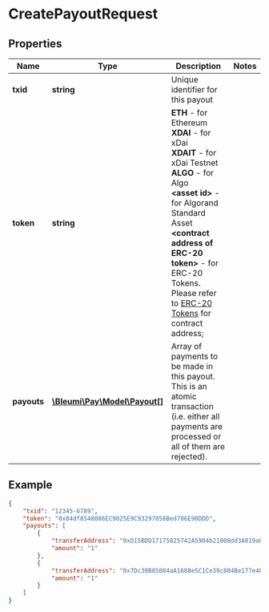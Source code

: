 # CreatePayoutRequest

## Properties
Name | Type | Description | Notes
------------ | ------------- | ------------- | -------------
**txid** | **string** | Unique identifier for this payout | 
**token** | **string** | <b>ETH</b> - for Ethereum  <br/> <b>XDAI</b> - for xDai <br/> <b>XDAIT</b> - for xDai Testnet <br/> <b>ALGO</b> - for Algo <br/> <b> &lt;asset id&gt;</b> - for Algorand Standard Asset <br/> <b> &lt;contract address of ERC-20 token&gt;</b> - for ERC-20 Tokens. Please refer to [ERC-20 Tokens](https://pay.bleumi.com/docs/#erc-20) for contract address; | 
**payouts** | [**\Bleumi\Pay\Model\Payout[]**](Payout.md) | Array of payments to be made in this payout. This is an atomic transaction (i.e. either all payments are processed or all of them are rejected). | 


## Example

```json
{
    "txid": "12345-6789",
    "token": "0x84df8548086EC9025E9C93297058Bed706E90DDD",
    "payouts": [
        {
            "transferAddress": "0xD15BDD17175825742A5904b21008dd3A019a060E",
            "amount": "1"
        },
        {
            "transferAddress": "0x7Dc30B85084aA1608e5C1Ce39c804Be177e40A07",
            "amount": "1"
        }
    ]
}
```